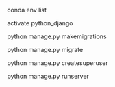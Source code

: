 conda env list

activate python_django

python manage.py makemigrations

python manage.py migrate

python manage.py createsuperuser

python manage.py runserver